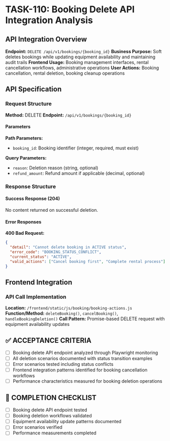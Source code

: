 # TASK-110: Booking Delete API Integration Analysis

## API Integration Overview

**Endpoint:** `DELETE /api/v1/bookings/{booking_id}`
**Business Purpose:** Soft deletes bookings while updating equipment availability and maintaining audit trails
**Frontend Usage:** Booking management interfaces, rental cancellation workflows, administrative operations
**User Actions:** Booking cancellation, rental deletion, booking cleanup operations

## API Specification

### Request Structure

**Method:** DELETE
**Endpoint:** `/api/v1/bookings/{booking_id}`

#### Parameters

**Path Parameters:**
- `booking_id`: Booking identifier (integer, required, must exist)

**Query Parameters:**
- `reason`: Deletion reason (string, optional)
- `refund_amount`: Refund amount if applicable (decimal, optional)

### Response Structure

#### Success Response (204)

No content returned on successful deletion.

#### Error Responses

**400 Bad Request:**

```json
{
  "detail": "Cannot delete booking in ACTIVE status",
  "error_code": "BOOKING_STATUS_CONFLICT",
  "current_status": "ACTIVE",
  "valid_actions": ["Cancel booking first", "Complete rental process"]
}
```

## Frontend Integration

### API Call Implementation

**Location:** `/frontend/static/js/booking/booking-actions.js`
**Function/Method:** `deleteBooking()`, `cancelBooking()`, `handleBookingDeletion()`
**Call Pattern:** Promise-based DELETE request with equipment availability updates

## ✅ ACCEPTANCE CRITERIA

- [ ] Booking delete API endpoint analyzed through Playwright monitoring
- [ ] All deletion scenarios documented with status transition examples
- [ ] Error scenarios tested including status conflicts
- [ ] Frontend integration patterns identified for booking cancellation workflows
- [ ] Performance characteristics measured for booking deletion operations

## 📝 COMPLETION CHECKLIST

- [ ] Booking delete API endpoint tested
- [ ] Booking deletion workflows validated
- [ ] Equipment availability update patterns documented
- [ ] Error scenarios verified
- [ ] Performance measurements completed
